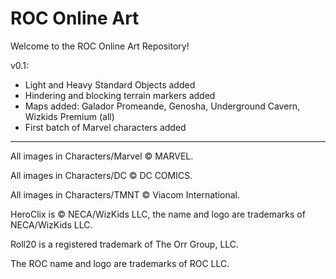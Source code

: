# ROC Online Art

Welcome to the ROC Online Art Repository!

v0.1:
* Light and Heavy Standard Objects added
* Hindering and blocking terrain markers added
* Maps added: Galador Promeande, Genosha, Underground Cavern, Wizkids Premium (all)
* First batch of Marvel characters added

---

All images in Characters/Marvel © MARVEL.

All images in Characters/DC © DC COMICS.

All images in Characters/TMNT © Viacom International.

HeroClix is © NECA/WizKids LLC, the name and logo are trademarks of NECA/WizKids LLC.

Roll20 is a registered trademark of The Orr Group, LLC.

The ROC name and logo are trademarks of ROC LLC.
